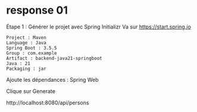# response 01


 Étape 1 : Générer le projet avec Spring Initializr
  Va sur https://start.spring.io

    Project : Maven
    Language : Java
    Spring Boot : 3.5.5
    Group : com.example
    Artifact : backend-java21-springboot
    Java : 21
    Packaging : jar


  Ajoute les dépendances :
    Spring Web


  Clique sur Generate    

  http://localhost:8080/api/persons